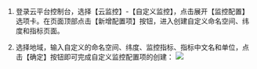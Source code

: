 1) 登录云平台控制台，选择【云监控】-【自定义监控】，点击展开【监控配置】选项卡。在页面顶部点击【新增配置项】按钮，进入创建自定义命名空间、纬度和指标页面。

2) 选择地域，输入自定义的命名空间、纬度、监控指标、指标中文名和单位，点击【确定】按钮即可完成自定义监控配置项的创建：
![](https://mccdn.qcloud.com/static/img/fa72b36889b2b5c7a6e779d2458e05ef/image.png)